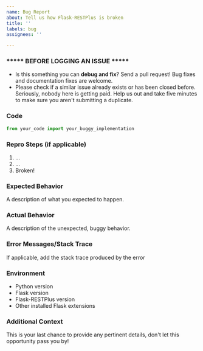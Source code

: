 ```yaml
---
name: Bug Report
about: Tell us how Flask-RESTPlus is broken
title: ''
labels: bug
assignees: ''

---
```


### ***** **BEFORE LOGGING AN ISSUE** *****

- Is this something you can **debug and fix**? Send a pull request! Bug fixes and documentation fixes are welcome.
- Please check if a similar issue already exists or has been closed before. Seriously, nobody here is getting paid. Help us out and take five minutes to make sure you aren't submitting a duplicate.

### **Code**

```python
from your_code import your_buggy_implementation
```

### **Repro Steps** (if applicable)
1. ...
2. ...
3. Broken!

### **Expected Behavior**
A description of what you expected to happen.

### **Actual Behavior**
A description of the unexpected, buggy behavior.

### **Error Messages/Stack Trace**
If applicable, add the stack trace produced by the error

### **Environment**
- Python version
- Flask version
- Flask-RESTPlus version
- Other installed Flask extensions

### **Additional Context**

This is your last chance to provide any pertinent details, don't let this opportunity pass you by!
